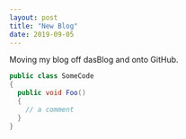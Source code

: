 ```yaml
---
layout: post
title: "New Blog"
date: 2019-09-05
---
```


Moving my blog off dasBlog and onto GitHub.

```c#
public class SomeCode
{
  public void Foo()
  {
    // a comment
  }
}
```
